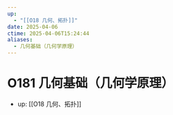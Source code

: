 ```yaml
---
up:
  - "[[O18 几何、拓扑]]"
date: 2025-04-06
ctime: 2025-04-06T15:24:44
aliases:
  - 几何基础（几何学原理）
---
```


# O181 几何基础（几何学原理）

- up: [[O18 几何、拓扑]]
